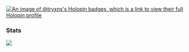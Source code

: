 
[![An image of @tryxns's Holopin badges, which is a link to view their full Holopin profile](https://holopin.me/tryxns)](https://holopin.io/@tryxns)

### Stats

<picture>
  <source
    srcset="https://github-readme-stats.vercel.app/api/top-langs/?username=Tryxns&theme=dark"
    media="(prefers-color-scheme: dark)" />
  <source
    srcset="https://github-readme-stats.vercel.app/api/top-langs/?username=Tryxns&theme=transparent"
    media="(prefers-color-scheme: light), (prefers-color-scheme: no-preference)" />
  <img src="https://github-readme-stats.vercel.app/api/top-langs/?username=Tryxns&theme=transparent" />
</picture> 

<!--
**Tryxns/Tryxns** is a ✨ _special_ ✨ repository because its `README.md` (this file) appears on your GitHub profile.

Here are some ideas to get you started:

- 🔭 I’m currently working on ...
- 🌱 I’m currently learning ...
- 👯 I’m looking to collaborate on ...
- 🤔 I’m looking for help with ...
- 💬 Ask me about ...
- 📫 How to reach me: ...
- 😄 Pronouns: ...
- ⚡ Fun fact: ...
-->

